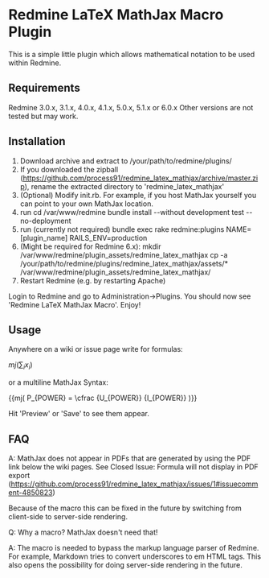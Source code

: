 Redmine LaTeX MathJax Macro Plugin
==================================

This is a simple little plugin which allows mathematical notation to be used within Redmine.

Requirements
------------

Redmine 3.0.x, 3.1.x, 4.0.x, 4.1.x, 5.0.x, 5.1.x or 6.0.x
Other versions are not tested but may work.

Installation
------------
1. Download archive and extract to /your/path/to/redmine/plugins/
2. If you downloaded the zipball (https://github.com/process91/redmine_latex_mathjax/archive/master.zip), rename the extracted directory to 'redmine_latex_mathjax'
3. (Optional) Modify init.rb. For example, if you host MathJax yourself you can point to your own MathJax location.
4. run
     cd /var/www/redmine
     bundle install --without development test --no-deployment
5. run (currently not required) bundle exec rake redmine:plugins NAME=[plugin_name] RAILS_ENV=production
6. (Might be required for Redmine 6.x):
     mkdir /var/www/redmine/plugin_assets/redmine_latex_mathjax
     cp -a /your/path/to/redmine/plugins/redmine_latex_mathjax/assets/* /var/www/redmine/plugin_assets/redmine_latex_mathjax/
7. Restart Redmine (e.g. by restarting Apache)

Login to Redmine and go to Administration->Plugins. You should now see 'Redmine LaTeX MathJax Macro'. Enjoy!

Usage
------------
Anywhere on a wiki or issue page write for formulas:

$mj(\sum_i x_i)$

or a multiline MathJax Syntax:

{{mj(
P_{POWER} =
\cfrac
{U_{POWER}}
{I_{POWER}}
)}}

Hit 'Preview' or 'Save' to see them appear.

FAQ
------------
A: MathJax does not appear in PDFs that are generated by using the PDF link below the wiki pages. 
   See Closed Issue: Formula will not display in PDF export (https://github.com/process91/redmine_latex_mathjax/issues/1#issuecomment-4850823)
   
   Because of the macro this can be fixed in the future by switching from client-side to server-side rendering.

Q: Why a macro? MathJax doesn't need that!

A: The macro is needed to bypass the markup language parser of Redmine.
   For example, Markdown tries to convert underscores to em HTML tags.
   This also opens the possibility for doing server-side rendering in the future.
